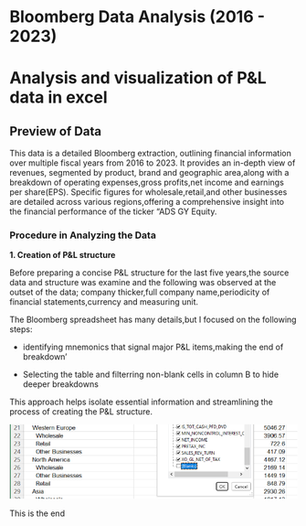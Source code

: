 # Bloomberg Data Analysis (2016 - 2023)

# Analysis and visualization of P&L data in excel

## Preview of Data

This data is a detailed Bloomberg extraction, outlining financial information over multiple fiscal years from 2016 to 2023. It provides an in-depth view of revenues, segmented by product, brand and geographic area,along with a breakdown of operating expenses,gross profits,net income and earnings per share(EPS). Specific figures for wholesale,retail,and other businesses are detailed across various regions,offering a comprehensive insight into the financial performance of the ticker “ADS GY Equity.

### Procedure in Analyzing the Data

**1. Creation of P&L structure**

Before preparing a concise P&L structure for the last five years,the source data and structure was examine and the following was observed at the outset of the data; company thicker,full company name,periodicity of financial statements,currency and measuring unit.

The Bloomberg spreadsheet has many details,but I focused on the following steps:

- identifying mnemonics that signal major P&L items,making the end of breakdown’

- Selecting the table and filterring non-blank cells in column B to hide deeper breakdowns

This approach helps isolate essential information and streamlining the process of creating the P&L structure.

![picture1](/images/Picture1.png)

This is the end
